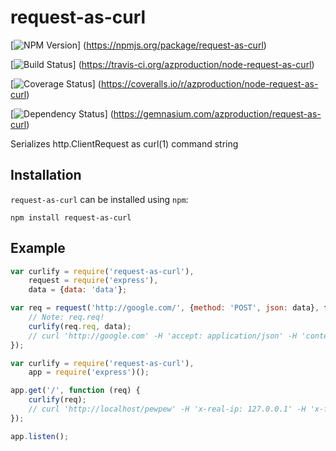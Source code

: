 # request-as-curl
[![NPM Version](https://badge.fury.io/js/request-as-curl.png)]
(https://npmjs.org/package/request-as-curl)

[![Build Status](https://travis-ci.org/azproduction/node-request-as-curl.png?branch=master)]
(https://travis-ci.org/azproduction/node-request-as-curl)

[![Coverage Status](https://coveralls.io/repos/azproduction/node-request-as-curl/badge.png?branch=master)]
(https://coveralls.io/r/azproduction/node-request-as-curl)

[![Dependency Status](https://gemnasium.com/azproduction/request-as-curl.png)]
(https://gemnasium.com/azproduction/request-as-curl)

Serializes http.ClientRequest as curl(1) command string 

## Installation

`request-as-curl` can be installed using `npm`:

```
npm install request-as-curl
```

## Example

```js
var curlify = require('request-as-curl'),
    request = require('express'),
    data = {data: 'data'};

var req = request('http://google.com/', {method: 'POST', json: data}, function (error, response, expected) {
    // Note: req.req!
    curlify(req.req, data);
    // curl 'http://google.com' -H 'accept: application/json' -H 'content-type: application/json' -H 'connection: keep-alive' --data '{"data":"data"}' --compressed
});
```

```js
var curlify = require('request-as-curl'),
    app = require('express')();

app.get('/', function (req) {
    curlify(req);
    // curl 'http://localhost/pewpew' -H 'x-real-ip: 127.0.0.1' -H 'x-forwarded-for: 127.0.0.1' -H 'x-nginx-proxy: true' -H 'connection: close' -H 'user-agent: Mozilla/5.0 (Macintosh; Intel Mac OS X 10.8; rv:25.0) Gecko/20100101 Firefox/25.0' -H 'accept: text/html,application/xhtml+xml,application/xml;q=0.9,*/*;q=0.8' -H 'accept-language: ru-RU,ru;q=0.8,en-US;q=0.5,en;q=0.3' -H 'accept-encoding: gzip, deflate' -H 'cache-control: max-age=0' --compressed
});

app.listen();
```
